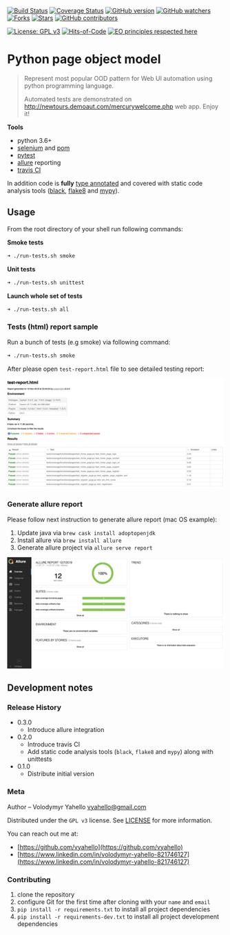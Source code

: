 [![Build Status](https://travis-ci.org/vyahello/python-page-object.svg?branch=master)](https://travis-ci.org/vyahello/python-page-object)
[![Coverage Status](https://coveralls.io/repos/github/vyahello/python-page-object/badge.svg?branch=master)](https://coveralls.io/github/vyahello/python-page-object?branch=master)
[![GitHub version](https://badge.fury.io/gh/vyahello%2Fpython-page-object.svg)](https://github.com/vyahello/python-page-object/releases)
[![GitHub watchers](https://img.shields.io/github/watchers/vyahello/python-page-object.svg)](https://GitHub.com/vyahello/python-page-object/graphs/watchers/)
[![Forks](https://img.shields.io/github/forks/vyahello/python-page-object)](https://github.com/vyahello/python-page-object/network/members)
[![Stars](https://img.shields.io/github/stars/vyahello/python-page-object)](https://github.com/vyahello/python-page-object/stargazers)
[![GitHub contributors](https://img.shields.io/github/contributors/vyahello/python-page-object.svg)](https://GitHub.com/vyahello/python-page-object/graphs/contributors/)

[![License: GPL v3](https://img.shields.io/badge/License-GPL%20v3-blue.svg)](LICENSE.md)
[![Hits-of-Code](https://hitsofcode.com/github/vyahello/python-page-object)](https://hitsofcode.com/view/github/vyahello/python-page-object)
[![EO principles respected here](https://www.elegantobjects.org/badge.svg)](https://www.elegantobjects.org)


# Python page object model
> Represent most popular OOD pattern for Web UI automation using python programming language.
>
> Automated tests are demonstrated on http://newtours.demoaut.com/mercurywelcome.php web app. 
> Enjoy it!

**Tools**
- python 3.6+
- [selenium](https://selenium.dev/) and [pom](https://www.guru99.com/page-object-model-pom-page-factory-in-selenium-ultimate-guide.html)
- [pytest](https://pypi.org/project/pytest/)
- [allure](https://docs.qameta.io/allure/) reporting
- [travis CI](https://travis-ci.org/)

In addition code is **fully** [type annotated](https://docs.python.org/3/library/typing.html) and covered with static code analysis tools ([black](https://pypi.org/project/black/), [flake8](https://pypi.org/project/flake8/) and [mypy](https://pypi.org/project/mypy/)).

## Usage
From the root directory of your shell run following commands:

**Smoke tests**
```bash
➜ ./run-tests.sh smoke
```

**Unit tests**
```bash
➜ ./run-tests.sh unittest
```

**Launch whole set of tests**
```bash
➜ ./run-tests.sh all
```

### Tests (html) report sample
Run a bunch of tests (e.g smoke) via following command:
```bash
➜ ./run-tests.sh smoke
```

After please open `test-report.html` file to see detailed testing report:

![Screenshot](demoauto/image/report.png)

### Generate allure report
Please follow next instruction to generate allure report (mac OS example):
1. Update java via `brew cask install adoptopenjdk`
2. Install allure via `brew install allure`
3. Generate allure project via `allure serve report`

![Screenshot](demoauto/image/allure.png)

## Development notes

### Release History

* 0.3.0
    * Introduce allure integration
* 0.2.0
    * Introduce travis CI
    * Add static code analysis tools (`black`, `flake8` and `mypy`) along with unittests
* 0.1.0
    * Distribute initial version

### Meta
Author – Volodymyr Yahello vyahello@gmail.com

Distributed under the `GPL v3` license. See [LICENSE](LICENSE.md) for more information.

You can reach out me at:
* [https://github.com/vyahello](https://github.com/vyahello)
* [https://www.linkedin.com/in/volodymyr-yahello-821746127](https://www.linkedin.com/in/volodymyr-yahello-821746127)

### Contributing
1. clone the repository
2. configure Git for the first time after cloning with your `name` and `email`
3. `pip install -r requirements.txt` to install all project dependencies
4. `pip install -r requirements-dev.txt` to install all project development dependencies
